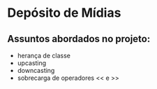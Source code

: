 # Depósito de Mídias 
## Assuntos abordados no projeto:
- herança de classe
- upcasting
- downcasting
- sobrecarga de operadores << e >>
